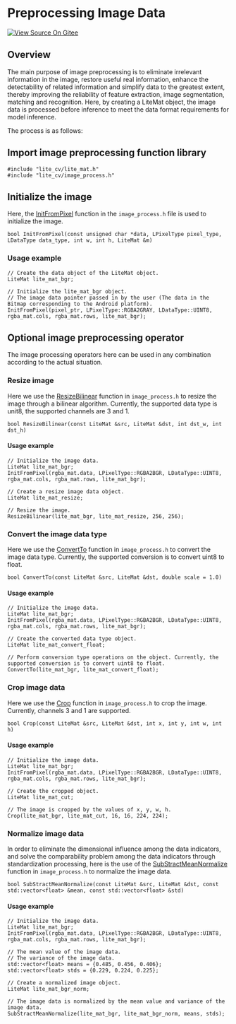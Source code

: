 # Preprocessing Image Data

[![View Source On Gitee](../_static/logo_source.png)](https://gitee.com/mindspore/docs/blob/r1.0/tutorials/lite/source_en/use/image_processing.md)

## Overview

The main purpose of image preprocessing is to eliminate irrelevant information in the image, restore useful real information, enhance the detectability of related information and simplify data to the greatest extent, thereby improving the reliability of feature extraction, image segmentation, matching and recognition. Here, by creating a LiteMat object, the image data is processed before inference to meet the data format requirements for model inference.

The process is as follows:

## Import image preprocessing function library

```
#include "lite_cv/lite_mat.h"
#include "lite_cv/image_process.h"
```

## Initialize the image

Here, the [InitFromPixel](https://www.mindspore.cn/doc/api_cpp/en/r1.0/dataset.html#initfrompixel) function in the `image_process.h` file is used to initialize the image.

```
bool InitFromPixel(const unsigned char *data, LPixelType pixel_type, LDataType data_type, int w, int h, LiteMat &m)
```

### Usage example

```
// Create the data object of the LiteMat object.
LiteMat lite_mat_bgr;

// Initialize the lite_mat_bgr object.
// The image data pointer passed in by the user (The data in the Bitmap corresponding to the Android platform).
InitFromPixel(pixel_ptr, LPixelType::RGBA2GRAY, LDataType::UINT8, rgba_mat.cols, rgba_mat.rows, lite_mat_bgr);
```

## Optional image preprocessing operator

The image processing operators here can be used in any combination according to the actual situation.

### Resize image

Here we use the [ResizeBilinear](https://www.mindspore.cn/doc/api_cpp/en/r1.0/dataset.html#resizebilinear) function in `image_process.h` to resize the image through a bilinear algorithm. Currently, the supported data type is unit8, the supported channels are 3 and 1.

```
bool ResizeBilinear(const LiteMat &src, LiteMat &dst, int dst_w, int dst_h)
```

#### Usage example

```
// Initialize the image data.
LiteMat lite_mat_bgr;
InitFromPixel(rgba_mat.data, LPixelType::RGBA2BGR, LDataType::UINT8, rgba_mat.cols, rgba_mat.rows, lite_mat_bgr);

// Create a resize image data object.
LiteMat lite_mat_resize;

// Resize the image.
ResizeBilinear(lite_mat_bgr, lite_mat_resize, 256, 256);
```

### Convert the image data type

Here we use the [ConvertTo](https://www.mindspore.cn/doc/api_cpp/en/r1.0/dataset.html#convertto) function in `image_process.h` to convert the image data type. Currently, the supported conversion is to convert uint8 to float.

```
bool ConvertTo(const LiteMat &src, LiteMat &dst, double scale = 1.0)
```

#### Usage example

```
// Initialize the image data.
LiteMat lite_mat_bgr;
InitFromPixel(rgba_mat.data, LPixelType::RGBA2BGR, LDataType::UINT8, rgba_mat.cols, rgba_mat.rows, lite_mat_bgr);

// Create the converted data type object.
LiteMat lite_mat_convert_float;

// Perform conversion type operations on the object. Currently, the supported conversion is to convert uint8 to float.
ConvertTo(lite_mat_bgr, lite_mat_convert_float);
```

### Crop image data

Here we use the [Crop](https://www.mindspore.cn/doc/api_cpp/en/r1.0/dataset.html#crop) function in `image_process.h` to crop the image. Currently, channels 3 and 1 are supported.

```
bool Crop(const LiteMat &src, LiteMat &dst, int x, int y, int w, int h)
```

#### Usage example

```
// Initialize the image data.
LiteMat lite_mat_bgr;
InitFromPixel(rgba_mat.data, LPixelType::RGBA2BGR, LDataType::UINT8, rgba_mat.cols, rgba_mat.rows, lite_mat_bgr);

// Create the cropped object.
LiteMat lite_mat_cut;

// The image is cropped by the values of x, y, w, h.
Crop(lite_mat_bgr, lite_mat_cut, 16, 16, 224, 224);
```

### Normalize image data

In order to eliminate the dimensional influence among the data indicators, and solve the comparability problem among the data indicators through standardization processing, here is the use of the [SubStractMeanNormalize](https://www.mindspore.cn/doc/api_cpp/en/r1.0/dataset.html#substractmeannormalize) function in `image_process.h` to normalize the image data.

```
bool SubStractMeanNormalize(const LiteMat &src, LiteMat &dst, const std::vector<float> &mean, const std::vector<float> &std)
```

#### Usage example

```
// Initialize the image data.
LiteMat lite_mat_bgr;
InitFromPixel(rgba_mat.data, LPixelType::RGBA2BGR, LDataType::UINT8, rgba_mat.cols, rgba_mat.rows, lite_mat_bgr);

// The mean value of the image data.
// The variance of the image data.
std::vector<float> means = {0.485, 0.456, 0.406};
std::vector<float> stds = {0.229, 0.224, 0.225};

// Create a normalized image object.
LiteMat lite_mat_bgr_norm;

// The image data is normalized by the mean value and variance of the image data.
SubStractMeanNormalize(lite_mat_bgr, lite_mat_bgr_norm, means, stds);
```
